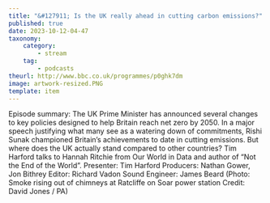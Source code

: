 ```yaml
---
title: "&#127911; Is the UK really ahead in cutting carbon emissions?"
published: true
date: 2023-10-12-04-47
taxonomy:
    category:
        - stream
    tag:
        - podcasts
theurl: http://www.bbc.co.uk/programmes/p0ghk7dm
image: artwork-resized.PNG
template: item
---
```


Episode summary: The UK Prime Minister has announced several changes to key policies designed to help Britain reach net zero by 2050. In a major speech justifying what many see as a watering down of commitments, Rishi Sunak championed Britain&rsquo;s achievements to date in cutting emissions. But where does the UK actually stand compared to other countries? Tim Harford talks to Hannah Ritchie from Our World in Data and author of &ldquo;Not the End of the World&rdquo;. Presenter: Tim Harford Producers: Nathan Gower, Jon Bithrey Editor: Richard Vadon Sound Engineer: James Beard (Photo: Smoke rising out of chimneys at Ratcliffe on Soar power station Credit: David Jones / PA)
